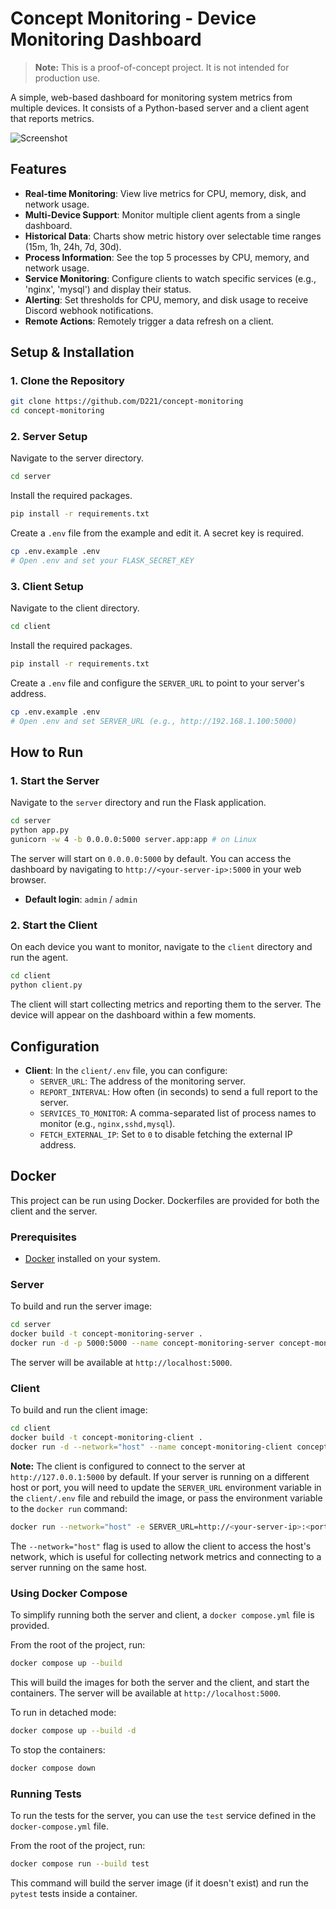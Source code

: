 # Concept Monitoring - Device Monitoring Dashboard

> **Note:** This is a proof-of-concept project. It is not intended for production use.

A simple, web-based dashboard for monitoring system metrics from multiple devices. It consists of a Python-based server and a client agent that reports metrics.

![Screenshot](./screenshots/sample.png)

## Features

- **Real-time Monitoring**: View live metrics for CPU, memory, disk, and network usage.
- **Multi-Device Support**: Monitor multiple client agents from a single dashboard.
- **Historical Data**: Charts show metric history over selectable time ranges (15m, 1h, 24h, 7d, 30d).
- **Process Information**: See the top 5 processes by CPU, memory, and network usage.
- **Service Monitoring**: Configure clients to watch specific services (e.g., 'nginx', 'mysql') and display their status.
- **Alerting**: Set thresholds for CPU, memory, and disk usage to receive Discord webhook notifications.
- **Remote Actions**: Remotely trigger a data refresh on a client.

## Setup & Installation

### 1. Clone the Repository

```bash
git clone https://github.com/D221/concept-monitoring
cd concept-monitoring
```

### 2. Server Setup

Navigate to the server directory.

```bash
cd server
```

Install the required packages.

```bash
pip install -r requirements.txt
```

Create a `.env` file from the example and edit it. A secret key is required.

```bash
cp .env.example .env
# Open .env and set your FLASK_SECRET_KEY
```

### 3. Client Setup

Navigate to the client directory.

```bash
cd client
```

Install the required packages.

```bash
pip install -r requirements.txt
```

Create a `.env` file and configure the `SERVER_URL` to point to your server's address.

```bash
cp .env.example .env
# Open .env and set SERVER_URL (e.g., http://192.168.1.100:5000)
```

## How to Run

### 1. Start the Server

Navigate to the `server` directory and run the Flask application.

```bash
cd server
python app.py
gunicorn -w 4 -b 0.0.0.0:5000 server.app:app # on Linux
```

The server will start on `0.0.0.0:5000` by default. You can access the dashboard by navigating to `http://<your-server-ip>:5000` in your web browser.

- **Default login**: `admin` / `admin`

### 2. Start the Client

On each device you want to monitor, navigate to the `client` directory and run the agent.

```bash
cd client
python client.py
```

The client will start collecting metrics and reporting them to the server. The device will appear on the dashboard within a few moments.

## Configuration

- **Client**: In the `client/.env` file, you can configure:
    - `SERVER_URL`: The address of the monitoring server.
    - `REPORT_INTERVAL`: How often (in seconds) to send a full report to the server.
    - `SERVICES_TO_MONITOR`: A comma-separated list of process names to monitor (e.g., `nginx,sshd,mysql`).
    - `FETCH_EXTERNAL_IP`: Set to `0` to disable fetching the external IP address.

## Docker

This project can be run using Docker. Dockerfiles are provided for both the client and the server.

### Prerequisites

- [Docker](https.docker.com/get-started) installed on your system.

### Server

To build and run the server image:

```bash
cd server
docker build -t concept-monitoring-server .
docker run -d -p 5000:5000 --name concept-monitoring-server concept-monitoring-server
```

The server will be available at `http://localhost:5000`.

### Client

To build and run the client image:

```bash
cd client
docker build -t concept-monitoring-client .
docker run -d --network="host" --name concept-monitoring-client concept-monitoring-client
```

**Note:** The client is configured to connect to the server at `http://127.0.0.1:5000` by default. If your server is running on a different host or port, you will need to update the `SERVER_URL` environment variable in the `client/.env` file and rebuild the image, or pass the environment variable to the `docker run` command:

```bash
docker run --network="host" -e SERVER_URL=http://<your-server-ip>:<port> --name concept-monitoring-client concept-monitoring-client
```
The `--network="host"` flag is used to allow the client to access the host's network, which is useful for collecting network metrics and connecting to a server running on the same host.

### Using Docker Compose

To simplify running both the server and client, a `docker compose.yml` file is provided.

From the root of the project, run:

```bash
docker compose up --build
```

This will build the images for both the server and the client, and start the containers. The server will be available at `http://localhost:5000`.

To run in detached mode:
```bash
docker compose up --build -d
```

To stop the containers:
```bash
docker compose down
```

### Running Tests

To run the tests for the server, you can use the `test` service defined in the `docker-compose.yml` file.

From the root of the project, run:
```bash
docker compose run --build test
```

This command will build the server image (if it doesn't exist) and run the `pytest` tests inside a container.


